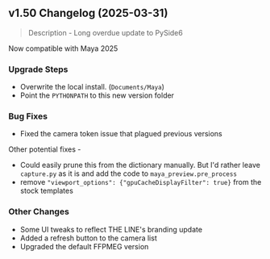 ## v1.50 Changelog (2025-03-31)

> Description - Long overdue update to PySide6 

Now compatible with Maya 2025

### Upgrade Steps
* Overwrite the local install. (`Documents/Maya`)
* Point the `PYTHONPATH` to this new version folder

### Bug Fixes

* Fixed the camera token issue that plagued previous versions


Other potential fixes - 
- Could easily prune this from the dictionary manually. But I'd rather leave `capture.py` as it is and add the code to `maya_preview.pre_process`  
- remove ```"viewport_options": {"gpuCacheDisplayFilter": true}``` from the stock templates

### Other Changes
* Some UI tweaks to reflect THE LINE's branding update
* Added a refresh button to the camera list
* Upgraded the default FFPMEG version




